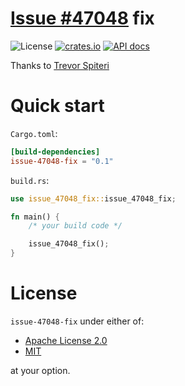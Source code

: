 # [Issue #47048](https://github.com/rust-lang/rust/issues/47048) fix
![License](https://img.shields.io/crates/l/issue_47048_fix.svg)
[![crates.io](https://img.shields.io/crates/v/issue-47048-fix.svg)](https://crates.io/crates/issue-47048-fix)
[![API docs](https://docs.rs/issue-47048-fix/badge.svg?version=0.1.2)](https://docs.rs/issue-47048-fix/0.1.2)

Thanks to [Trevor Spiteri](https://github.com/tspiteri)

# Quick start
`Cargo.toml`:
```toml
[build-dependencies]
issue-47048-fix = "0.1"
```

`build.rs`:
```rust
use issue_47048_fix::issue_47048_fix;

fn main() {
    /* your build code */

    issue_47048_fix();
}
```

# License
`issue-47048-fix` under either of:

* [Apache License 2.0](https://github.com/ark0f/issue-47048-fix/blob/master/LICENSE-APACHE.md)
* [MIT](https://github.com/ark0f/issue-47048-fix/blob/master/LICENSE-MIT.md)

at your option.
